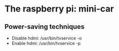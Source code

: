 # The raspberry pi: mini-car

## Power-saving techniques

* Disable hdmi: /usr/bin/tvservice -o
* Enable hdmi: /usr/bin/tvservice -p
